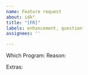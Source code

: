 ```yaml
---
name: Feature request
about: idk²
title: "[FR]"
labels: enhancement, question
assignees: ''

---
```


Which Program:
Reason:

Extras:
